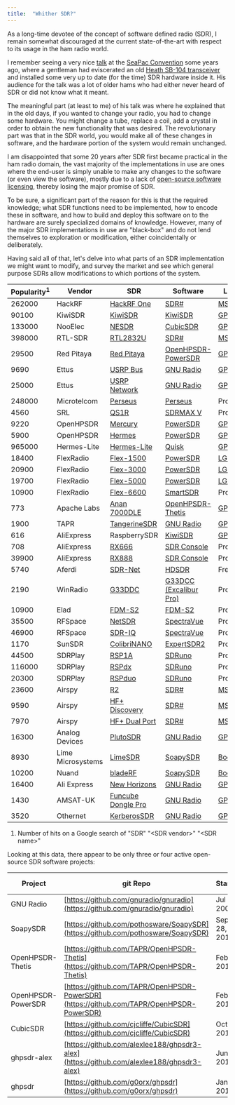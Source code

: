 ```yaml
---
title:  "Whither SDR?"
---
```


As a long-time devotee of the concept of software defined radio (SDR), I remain somewhat discouraged
at the current state-of-the-art with respect to its usage in the ham radio world.

I remember seeing a very nice [talk](http://microhams.blob.core.windows.net/content/2015/05/3-n7hq_mhdc2009.pdf)
at the [SeaPac Convention](https://www.seapac.org) some years ago, where a gentleman had eviscerated an old 
[Heath SB-104 transceiver](https://rigreference.com/rigs/2938-heathkit-sb-104) 
and installed some very up to date (for the time) SDR hardware inside it. His audience for the talk 
was a lot of older hams who had either never heard of SDR or did not know what it meant.

The meaningful part (at least to me) of his talk was where he explained that in the old days, if you 
wanted to change your radio, you had to change some hardware. You might change a tube, replace a coil,
add a crystal in order to obtain the new functionality that was desired. The revolutionary part
was that in the SDR world, you would make all of these changes in software, and the hardware portion
of the system would remain unchanged.

I am disappointed that some 20 years after SDR first became practical in the ham radio domain, the 
vast majority of the implementations in use are ones where the end-user is simply unable to make any changes 
to the software (or even view the software), mostly due to a lack of 
[open-source software licensing](https://opensource.org/osd), thereby losing the major promise of SDR.

To be sure, a significant part of the reason for this is that the required knowledge; what SDR functions
need to be implemented, how to encode these in software, and how to build and deploy this software on
to the hardware are surely specialized domains of knowledge. However, many of the major SDR implementations
in use are "black-box" and do not lend themselves to exploration or modification, either coincidentally
or deliberately.

Having said all of that, let's delve into what parts of an SDR implementation we might want to modify,
and survey the market and see which general purpose SDRs allow modifications to which portions of the system.

| Popularity<sup>1</sup> | Vendor | SDR | Software | License | Language |
| --- | --- | --- | --- | --- | --- |
| 262000 | HackRF | [HackRF One](https://greatscottgadgets.com/hackrf/one/) | [SDR#](https://airspy.com/download/) | [MS-RSL](https://referencesource.microsoft.com/license.html) | .Net |
| 90100 | KiwiSDR | [KiwiSDR](http://kiwisdr.com/) | [KiwiSDR](https://github.com/jks-prv/Beagle_SDR_GPS) | [GPL](https://www.gnu.org/licenses/old-licenses/gpl-2.0.html) | C++ |
| 133000 | NooElec | [NESDR](https://www.nooelec.com/store/sdr/sdr-receivers/nesdr.html) | [CubicSDR](https://cubicsdr.com/) | [GPL](https://www.gnu.org/licenses/old-licenses/gpl-2.0.html) | C++ |
| 398000 | RTL-SDR | [RTL2832U](https://www.rtl-sdr.com/) | [SDR#](https://airspy.com/download/) | [MS-RSL](https://referencesource.microsoft.com/license.html) | .Net |
| 29500 | Red Pitaya | [Red Pitaya](https://www.redpitaya.com/) | [OpenHPSDR-PowerSDR](https://github.com/TAPR/OpenHPSDR-PowerSDR/releases/tag/v3.4.9) | [GPL](https://www.gnu.org/licenses/old-licenses/gpl-2.0.html) | C# |
| 9690 | Ettus | [USRP Bus](https://www.ettus.com/product-categories/usrp-bus-series/) | [GNU Radio](https://wiki.gnuradio.org/index.php/InstallingGR) | [GPL](https://www.gnu.org/licenses/old-licenses/gpl-2.0.html) | C++ |
| 25000 | Ettus | [USRP Network](https://www.ettus.com/product-categories/usrp-networked-series/) | [GNU Radio](https://wiki.gnuradio.org/index.php/InstallingGR) | [GPL](https://www.gnu.org/licenses/old-licenses/gpl-2.0.html) | C++ |
| 248000 | Microtelcom | [Perseus](http://microtelecom.it/perseus/) | [Perseus](http://microtelecom.it/perseus/software.html) | Proprietary | C++ |
| 4560 | SRL | [QS1R](https://web.archive.org/web/20150722044449/http://qs1r.wikispaces.com:80/QS1R+Specifications) | [SDRMAX V](http://www.srl-llc.com/qs1r_latest/) | Proprietary | C++ |
| 9220 | OpenHPSDR | [Mercury](https://openhpsdr.org/mercury.php) | [PowerSDR](https://github.com/TAPR/OpenHPSDR-PowerSDR/releases/tag/v3.4.9) | [GPL](https://www.gnu.org/licenses/old-licenses/gpl-2.0.html) | C# |
| 5900 | OpenHPSDR | [Hermes](https://openhpsdr.org/hermes.php) | [PowerSDR](https://github.com/TAPR/OpenHPSDR-PowerSDR/releases/tag/v3.4.9) | [GPL](https://www.gnu.org/licenses/old-licenses/gpl-2.0.html) | C# |
| 965000 | Hermes-Lite | [Hermes-Lite](http://www.hermeslite.com/) | [Quisk](http://james.ahlstrom.name/quisk/) | [GPL](https://www.gnu.org/licenses/old-licenses/gpl-2.0.html) | Python |
| 18400 | FlexRadio | [Flex-1500](https://edge.flexradio.com/www/uploads/20200818185031/FLEX-1500-Datasheet.pdf) | [PowerSDR](https://www.flexradio.com/software/powersdr_v2-7-2_installer/) | [LGPL](http://kc.flexradio.com/KnowledgebaseArticle50498.aspx) | C# |
| 20900 | FlexRadio | [Flex-3000](https://edge.flexradio.com/www/uploads/20200818185030/FLEX-3000-Datasheet-1.pdf) | [PowerSDR](https://www.flexradio.com/software/powersdr_v2-7-2_installer/) | [LGPL](http://kc.flexradio.com/KnowledgebaseArticle50498.aspx) | C# |
| 19700 | FlexRadio | [Flex-5000](https://edge.flexradio.com/www/uploads/20200818185023/FLEX-5000-Datasheet.pdf) | [PowerSDR](https://www.flexradio.com/software/powersdr_v2-7-2_installer/) | [LGPL](http://kc.flexradio.com/KnowledgebaseArticle50498.aspx) | C# |
| 10900 | FlexRadio | [Flex-6600](https://edge.flexradio.com/www/uploads/20201121014319/FLEX-6600-Series_Brochure-202011.pdf) | [SmartSDR](https://www.flexradio.com/ssdr/) | Proprietary | |
| 773 | Apache Labs | [Anan 7000DLE](https://apache-labs.com/productPdf/1059_1050_7000DLE%20MKII%20Brochure%20v1.04.pdf) | [OpenHPSDR-Thetis](https://github.com/TAPR/OpenHPSDR-Thetis/releases/tag/v2.8.11) | [GPL](https://www.gnu.org/licenses/old-licenses/gpl-2.0.html) | C# |
| 1900 | TAPR | [TangerineSDR](https://tangerinesdr.com/) | [GNU Radio](https://wiki.gnuradio.org/index.php/InstallingGR) | [GPL](https://www.gnu.org/licenses/old-licenses/gpl-2.0.html) | C++ |
| 616 | AliExpress | RaspberrySDR | [KiwiSDR](https://github.com/jks-prv/Beagle_SDR_GPS) | [GPL](https://www.gnu.org/licenses/old-licenses/gpl-2.0.html) | C++ |
| 708 | AliExpress | [RX666](https://www.aliexpress.com/item/4001239060377.html) | [SDR Console](https://www.sdr-radio.com/console) | Proprietary | C++ |
| 39900 | AliExpress | [RX888](https://www.aliexpress.com/item/1005001593172830.html) | [SDR Console](https://www.sdr-radio.com/console) | Proprietary | C++ |
| 5740 | Aferdi | [SDR-Net](https://afedri-sdr.com/index.php) | [HDSDR](http://www.hdsdr.de/) | Freeware | C++ |
| 2190 | WinRadio | [G33DDC](https://www.winradio.com/home/g33ddc.htm) | [G33DCC (Excalibur Pro)](https://www.winradio.com/home/download-g33ddc.htm) | Proprietary | |
| 10900 | Elad | [FDM-S2](https://eladit.shop/en-gb/Ricevitore-SDR-FDM-S2-p209053137) | [FDM-S2](http://sdr.eladit.com/download/FDM-sw2%20Software/index.php?lang=EN) | Proprietary | |
| 35500 | RFSpace | [NetSDR](http://www.rfspace.com/RFSPACE/NetSDR+.html) | [SpectraVue](http://www.rfspace.com/RFSPACE/SVDownload.html) | Proprietary | |
| 46900 | RFSpace | [SDR-IQ](http://www.rfspace.com/RFSPACE/SDR-IQ.html) | [SpectraVue](http://www.rfspace.com/RFSPACE/SVDownload.html) | Proprietary | |
| 1170 | SunSDR | [ColibriNANO](https://sunsdr.eu/product/colibrinano/) | [ExpertSDR2](https://sunsdr.eu/support/expertsdr2/) | Proprietary | |
| 44500 | SDRPlay | [RSP1A](https://www.sdrplay.com/rsp1a/) | [SDRuno](https://www.sdrplay.com/sdruno/) | Proprietary | |
| 116000 | SDRPlay | [RSPdx](https://www.sdrplay.com/rspdx/) | [SDRuno](https://www.sdrplay.com/sdruno/) | Proprietary | |
| 20300 | SDRPlay | [RSPduo](https://www.sdrplay.com/rspduo/) | [SDRuno](https://www.sdrplay.com/sdruno/) | Proprietary | |
| 23600 | Airspy | [R2](https://airspy.com/airspy-r2/) | [SDR#](https://airspy.com/download/) | [MS-RSL](https://referencesource.microsoft.com/license.html) | .Net |
| 9590 | Airspy | [HF+ Discovery](https://airspy.com/airspy-hf-discovery/) | [SDR#](https://airspy.com/download/) | [MS-RSL](https://referencesource.microsoft.com/license.html) | .Net |
| 7970 | Airspy | [HF+ Dual Port](https://airspy.com/airspy-hf-plus/) | [SDR#](https://airspy.com/download/) | [MS-RSL](https://referencesource.microsoft.com/license.html) | .Net |
| 16300 | Analog Devices | [PlutoSDR](https://www.analog.com/en/design-center/evaluation-hardware-and-software/evaluation-boards-kits/adalm-pluto.html#eb-overview) | [GNU Radio](https://wiki.gnuradio.org/index.php/InstallingGR) | [GPL](https://www.gnu.org/licenses/old-licenses/gpl-2.0.html) | C++ |
| 8930 | Lime Microsystems | [LimeSDR](https://limemicro.com/products/boards/limesdr/) | [SoapySDR](https://github.com/pothosware/SoapySDR) | [Boost](https://www.boost.org/LICENSE_1_0.txt) | C++ | 
| 10200 | Nuand | [bladeRF](https://www.nuand.com/) | [SoapySDR](https://github.com/pothosware/SoapySDR) | [Boost](https://www.boost.org/LICENSE_1_0.txt) | C++ | 
| 16400 | Ali Express | [New Horizons](http://gridrf.com/products/detail/id/12.html) | [GNU Radio](https://wiki.gnuradio.org/index.php/InstallingGR) | [GPL](https://www.gnu.org/licenses/old-licenses/gpl-2.0.html) | C++ |
| 1430 | AMSAT-UK | [Funcube Dongle Pro](http://www.funcubedongle.com/) | [GNU Radio](https://wiki.gnuradio.org/index.php/InstallingGR) | [GPL](https://www.gnu.org/licenses/old-licenses/gpl-2.0.html) | C++ |
| 3520 | Othernet | [KerberosSDR](http://kerberossdr.com/) | [GNU Radio](https://wiki.gnuradio.org/index.php/InstallingGR) | [GPL](https://www.gnu.org/licenses/old-licenses/gpl-2.0.html) | C++ |

1. Number of hits on a Google search of "SDR" "\<SDR vendor\>" "\<SDR name\>"

Looking at this data, there appear to be only three or four active open-source SDR software projects:

| Project | git Repo | Started | Contributors | Commits | Latest Release |
| --- | --- | --- | --- | --- | --- |
| GNU Radio | [https://github.com/gnuradio/gnuradio](https://github.com/gnuradio/gnuradio) | Jul 26, 2009 | 252 | 14444 | Mar 22, 2021 |
| SoapySDR | [https://github.com/pothosware/SoapySDR](https://github.com/pothosware/SoapySDR) | Sep 28, 2014 | 15 | 740 | Apr 25, 2021 |
| OpenHPSDR-Thetis | [https://github.com/TAPR/OpenHPSDR-Thetis](https://github.com/TAPR/OpenHPSDR-Thetis) | Feb 26, 2017 | 2 | 64 | Oct 20, 2020 |
| OpenHPSDR-PowerSDR | [https://github.com/TAPR/OpenHPSDR-PowerSDR](https://github.com/TAPR/OpenHPSDR-PowerSDR) | Feb 26, 2017 | 2 | 93 | Mar 20, 2018 |
| CubicSDR | [https://github.com/cjcliffe/CubicSDR](https://github.com/cjcliffe/CubicSDR) | Oct 26, 2014 | 18 | 1661 | Aug 21, 2018 |
| ghpsdr-alex | [https://github.com/alexlee188/ghpsdr3-alex](https://github.com/alexlee188/ghpsdr3-alex) | Jun 19, 2011 | 16 | 1590 | Jan 22, 2012 |
| ghpsdr | [https://github.com/g0orx/ghpsdr](https://github.com/g0orx/ghpsdr) | Jan 29, 2017 | 1 | 1 | n/a |
